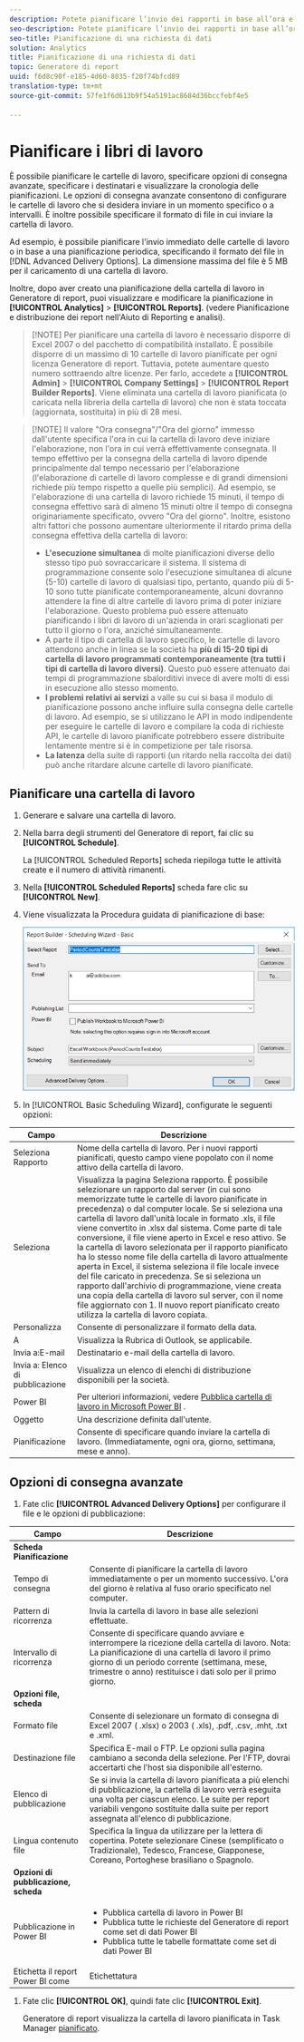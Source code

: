 ```yaml
---
description: Potete pianificare l’invio dei rapporti in base all’ora e al formato definiti.
seo-description: Potete pianificare l’invio dei rapporti in base all’ora e al formato definiti.
seo-title: Pianificazione di una richiesta di dati
solution: Analytics
title: Pianificazione di una richiesta di dati
topic: Generatore di report
uuid: f6d8c90f-e185-4d60-8035-f20f74bfcd89
translation-type: tm+mt
source-git-commit: 57fe1f6d613b9f54a5191ac8684d36bccfebf4e5

---
```



# Pianificare i libri di lavoro

È possibile pianificare le cartelle di lavoro, specificare opzioni di consegna avanzate, specificare i destinatari e visualizzare la cronologia delle pianificazioni. Le opzioni di consegna avanzate consentono di configurare le cartelle di lavoro che si desidera inviare in un momento specifico o a intervalli. È inoltre possibile specificare il formato di file in cui inviare la cartella di lavoro.

Ad esempio, è possibile pianificare l'invio immediato delle cartelle di lavoro o in base a una pianificazione periodica, specificando il formato del file in [!DNL Advanced Delivery Options]. La dimensione massima del file è 5 MB per il caricamento di una cartella di lavoro.

Inoltre, dopo aver creato una pianificazione della cartella di lavoro in Generatore di report, puoi visualizzare e modificare la pianificazione in **[!UICONTROL Analytics]** &gt; **[!UICONTROL Reports]**. (vedere Pianificazione e distribuzione [](/help/analyze/reports-analytics/scheduling.md) dei report nell'Aiuto di Reporting e analisi).

> [!NOTE] Per pianificare una cartella di lavoro è necessario disporre di Excel 2007 o del pacchetto di compatibilità installato. È possibile disporre di un massimo di 10 cartelle di lavoro pianificate per ogni licenza Generatore di report. Tuttavia, potete aumentare questo numero sottraendo altre licenze. Per farlo, accedete a **[!UICONTROL Admin]** &gt; **[!UICONTROL Company Settings]** &gt; **[!UICONTROL Report Builder Reports]**. Viene eliminata una cartella di lavoro pianificata (o caricata nella libreria della cartella di lavoro) che non è stata toccata (aggiornata, sostituita) in più di 28 mesi.

> [!NOTE] Il valore "Ora consegna"/"Ora del giorno" immesso dall'utente specifica l'ora in cui la cartella di lavoro deve iniziare l'elaborazione, non l'ora in cui verrà effettivamente consegnata. Il tempo effettivo per la consegna della cartella di lavoro dipende principalmente dal tempo necessario per l'elaborazione (l'elaborazione di cartelle di lavoro complesse e di grandi dimensioni richiede più tempo rispetto a quelle più semplici). Ad esempio, se l'elaborazione di una cartella di lavoro richiede 15 minuti, il tempo di consegna effettivo sarà di almeno 15 minuti oltre il tempo di consegna originariamente specificato, ovvero "Ora del giorno".
>Inoltre, esistono altri fattori che possono aumentare ulteriormente il ritardo prima della consegna effettiva della cartella di lavoro:
>
> * **L'esecuzione simultanea** di molte pianificazioni diverse dello stesso tipo può sovraccaricare il sistema. Il sistema di programmazione consente solo l'esecuzione simultanea di alcune (5-10) cartelle di lavoro di qualsiasi tipo, pertanto, quando più di 5-10 sono tutte pianificate contemporaneamente, alcuni dovranno attendere la fine di altre cartelle di lavoro prima di poter iniziare l'elaborazione. Questo problema può essere attenuato pianificando i libri di lavoro di un'azienda in orari scaglionati per tutto il giorno o l'ora, anziché simultaneamente.
> * A parte il tipo di cartella di lavoro specifico, le cartelle di lavoro attendono anche in linea se la società ha **più di 15-20 tipi di cartella di lavoro programmati contemporaneamente (tra tutti i tipi di cartella di lavoro diversi)**. Questo può essere attenuato dai tempi di programmazione sbalorditivi invece di avere molti di essi in esecuzione allo stesso momento.
> * **I problemi relativi ai servizi** a valle su cui si basa il modulo di pianificazione possono anche influire sulla consegna delle cartelle di lavoro. Ad esempio, se si utilizzano le API in modo indipendente per eseguire le cartelle di lavoro e compilare la coda di richieste API, le cartelle di lavoro pianificate potrebbero essere distribuite lentamente mentre si è in competizione per tale risorsa.
> * **La latenza** della suite di rapporti (un ritardo nella raccolta dei dati) può anche ritardare alcune cartelle di lavoro pianificate.


## Pianificare una cartella di lavoro

1. Generare e salvare una cartella di lavoro.
1. Nella barra degli strumenti del Generatore di report, fai clic su **[!UICONTROL Schedule]**.

   La [!UICONTROL Scheduled Reports] scheda riepiloga tutte le attività create e il numero di attività rimanenti.
1. Nella **[!UICONTROL Scheduled Reports]** scheda fare clic su **[!UICONTROL New]**.
1. Viene visualizzata la Procedura guidata di pianificazione di base:

   ![](assets/simple-schedule-wizard.png)

1. In [!UICONTROL Basic Scheduling Wizard], configurate le seguenti opzioni:

| Campo | Descrizione |
|--- |--- |
| Seleziona Rapporto | Nome della cartella di lavoro. Per i nuovi rapporti pianificati, questo campo viene popolato con il nome attivo della cartella di lavoro. |
| Seleziona | Visualizza la pagina Seleziona rapporto. È possibile selezionare un rapporto dal server (in cui sono memorizzate tutte le cartelle di lavoro pianificate in precedenza) o dal computer locale. Se si seleziona una cartella di lavoro dall'unità locale in formato .xls, il file viene convertito in .xlsx dal sistema. Come parte di tale conversione, il file viene aperto in Excel e reso attivo. Se la cartella di lavoro selezionata per il rapporto pianificato ha lo stesso nome file della cartella di lavoro attualmente aperta in Excel, il sistema seleziona il file locale invece del file caricato in precedenza. Se si seleziona un rapporto dall'archivio di programmazione, viene creata una copia della cartella di lavoro sul server, con il nome file aggiornato con 1. Il nuovo report pianificato creato utilizza la cartella di lavoro copiata. |
| Personalizza | Consente di personalizzare il formato della data. |
| A | Visualizza la Rubrica di Outlook, se applicabile. |
| Invia a:E-mail | Destinatario e-mail della cartella di lavoro. |
| Invia a: Elenco di pubblicazione | Visualizza un elenco di elenchi di distribuzione disponibili per la società. |
| Power BI | Per ulteriori informazioni, vedere [Pubblica cartella di lavoro in Microsoft Power BI](/help/analyze/report-builder/c-publish-power-bi/integration-power-bi.md) . |
| Oggetto | Una descrizione definita dall'utente. |
| Pianificazione | Consente di specificare quando inviare la cartella di lavoro. (Immediatamente, ogni ora, giorno, settimana, mese e anno). |

## Opzioni di consegna avanzate

1. Fate clic **[!UICONTROL Advanced Delivery Options]** per configurare il file e le opzioni di pubblicazione:

| Campo | Descrizione |
|--- |--- |
| **Scheda Pianificazione** |  |
| Tempo di consegna | Consente di pianificare la cartella di lavoro immediatamente o per un momento successivo. L'ora del giorno è relativa al fuso orario specificato nel computer. |
| Pattern di ricorrenza | Invia la cartella di lavoro in base alle selezioni effettuate. |
| Intervallo di ricorrenza | Consente di specificare quando avviare e interrompere la ricezione della cartella di lavoro.   Nota:  La pianificazione di una cartella di lavoro il primo giorno di un periodo corrente (settimana, mese, trimestre o anno) restituisce i dati solo per il primo giorno. |
| **Opzioni file, scheda** |  |
| Formato file | Consente di selezionare un formato di consegna di Excel 2007 ( .xlsx) o 2003 ( .xls), .pdf, .csv, .mht, .txt e .xml. |
| Destinazione file | Specifica E-mail o FTP. Le opzioni sulla pagina cambiano a seconda della selezione. Per l'FTP, dovrai accertarti che l'host sia disponibile all'esterno. |
|  Elenco di pubblicazione | Se si invia la cartella di lavoro pianificata a più elenchi di pubblicazione, la cartella di lavoro verrà eseguita una volta per ciascun elenco. Le suite per report variabili vengono sostituite dalla suite per report assegnata all'elenco di pubblicazione. |
| Lingua contenuto file | Specifica la lingua da utilizzare per la lettera di copertina. Potete selezionare Cinese (semplificato o Tradizionale), Tedesco, Francese, Giapponese, Coreano, Portoghese brasiliano o Spagnolo. |
| **Opzioni di pubblicazione, scheda** |  |
| Pubblicazione in Power BI | <ul><li>Pubblica cartella di lavoro in Power BI</li><li>Pubblica tutte le richieste del Generatore di report come set di dati Power BI</li><li>Pubblica tutte le tabelle formattate come set di dati Power BI</li></ul> |
| Etichetta il report Power BI come | Etichettatura |

1. Fate clic **[!UICONTROL OK]**, quindi fate clic **[!UICONTROL Exit]**.

   Generatore di report visualizza la cartella di lavoro pianificata in Task Manager [pianificato](/help/analyze/report-builder/r-arb-scheduled-reports.md).

